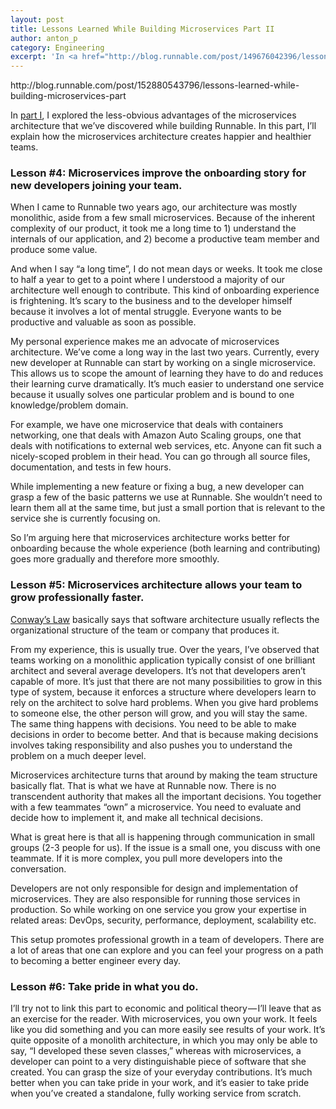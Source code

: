 ```yaml
---
layout: post
title: Lessons Learned While Building Microservices Part II
author: anton_p
category: Engineering
excerpt: 'In <a href="http://blog.runnable.com/post/149676042396/lessons-learned-while-building-microservices" class="link">part I</a>, I explored the less-obvious advantages of the microservices architecture that we’ve discovered while building Runnable. In this part, I’ll explain how the microservices architecture creates happier and healthier teams.'
---
```


<div class="legacy-url">http://blog.runnable.com/post/152880543796/lessons-learned-while-building-microservices-part</div>

In [part I](http://blog.runnable.com/post/149676042396/lessons-learned-while-building-microservices), I explored the less-obvious advantages of the microservices architecture that we’ve discovered while building Runnable. In this part, I’ll explain how the microservices architecture creates happier and healthier teams.

### Lesson #4: Microservices improve the onboarding story for new developers joining your team.

When I came to Runnable two years ago, our architecture was mostly monolithic, aside from a few small microservices. Because of the inherent complexity of our product, it took me a long time to 1) understand the internals of our application, and 2) become a productive team member and produce some value.

And when I say “a long time”, I do not mean days or weeks. It took me close to half a year to get to a point where I understood a majority of our architecture well enough to contribute. This kind of onboarding experience is frightening. It’s scary to the business and to the developer himself because it involves a lot of mental struggle. Everyone wants to be productive and valuable as soon as possible.

My personal experience makes me an advocate of microservices architecture. We’ve come a long way in the last two years. Currently, every new developer at Runnable can start by working on a single microservice. This allows us to scope the amount of learning they have to do and reduces their learning curve dramatically. It’s much easier to understand one service because it usually solves one particular problem and is bound to one knowledge/problem domain.

For example, we have one microservice that deals with containers networking, one that deals with Amazon Auto Scaling groups, one that deals with notifications to external web services, etc. Anyone can fit such a nicely-scoped problem in their head. You can go through all source files, documentation, and tests in few hours.

While implementing a new feature or fixing a bug, a new developer can grasp a few of the basic patterns we use at Runnable. She wouldn’t need to learn them all at the same time, but just a small portion that is relevant to the service she is currently focusing on.

So I’m arguing here that microservices architecture works better for onboarding because the whole experience (both learning and contributing) goes more gradually and therefore more smoothly.

### Lesson #5: Microservices architecture allows your team to grow professionally faster.

[Conway’s Law](https://en.wikipedia.org/wiki/Conway%27s_law) basically says that software architecture usually reflects the organizational structure of the team or company that produces it.

From my experience, this is usually true. Over the years, I’ve observed that teams working on a monolithic application typically consist of one brilliant architect and several average developers. It’s not that developers aren’t capable of more. It’s just that there are not many possibilities to grow in this type of system, because it enforces a structure where developers learn to rely on the architect to solve hard problems. When you give hard problems to someone else, the other person will grow, and you will stay the same. The same thing happens with decisions. You need to be able to make decisions in order to become better. And that is because making decisions involves taking responsibility and also pushes you to understand the problem on a much deeper level.

Microservices architecture turns that around by making the team structure basically flat. That is what we have at Runnable now. There is no transcendent authority that makes all the important decisions. You together with a few teammates “own” a microservice. You need to evaluate and decide how to implement it, and make all technical decisions.

What is great here is that all is happening through communication in small groups (2-3 people for us). If the issue is a small one, you discuss with one teammate. If it is more complex, you pull more developers into the conversation.

Developers are not only responsible for design and implementation of microservices. They are also responsible for running those services in production. So while working on one service you grow your expertise in related areas: DevOps, security, performance, deployment, scalability etc.

This setup promotes professional growth in a team of developers. There are a lot of areas that one can explore and you can feel your progress on a path to becoming a better engineer every day.

### Lesson #6: Take pride in what you do.

I’ll try not to link this part to economic and political theory — I’ll leave that as an exercise for the reader. With microservices, you own your work. It feels like you did something and you can more easily see results of your work. It’s quite opposite of a monolith architecture, in which you may only be able to say, “I developed these seven classes,” whereas with microservices, a developer can point to a very distinguishable piece of software that she created. You can grasp the size of your everyday contributions. It’s much better when you can take pride in your work, and it’s easier to take pride when you’ve created a standalone, fully working service from scratch.
